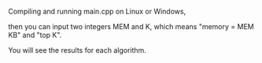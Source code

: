 Compiling and running main.cpp on Linux or Windows,

then you can input two integers MEM and K, which means "memory = MEM KB" and "top K". 

You will see the results for each algorithm.
